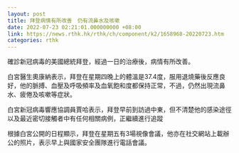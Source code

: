 ```yaml
---
layout: post
title: 拜登病情有所改善　仍有流鼻水及咳嗽
date: 2022-07-23 02:21:01.000000000 +08:00
link: https://news.rthk.hk/rthk/ch/component/k2/1658968-20220723.htm
categories: rthk
---
```


確診新冠病毒的美國總統拜登，經過一日的治療後，病情有所改善。

白宮醫生奧康納表示，拜登在星期四晚上的體溫是37.4度，服用退燒藥後反應良好，他的脈搏、血壓及呼吸頻率及血氧飽和度都保持正常，不過，仍然出現流鼻水、疲倦及咳嗽等症狀。

白宮新冠病毒響應協調員賈哈表示，拜登早前到訪過中東，但不清楚他的感染途徑以及最近密切接觸者中有任何相關病例，正繼續進行追蹤

根據白宮公開的日程顯示，拜登在星期五有3場視像會議，他亦在社交網站上載辦公的照片，表示早上與國家安全團隊進行電話會議。
